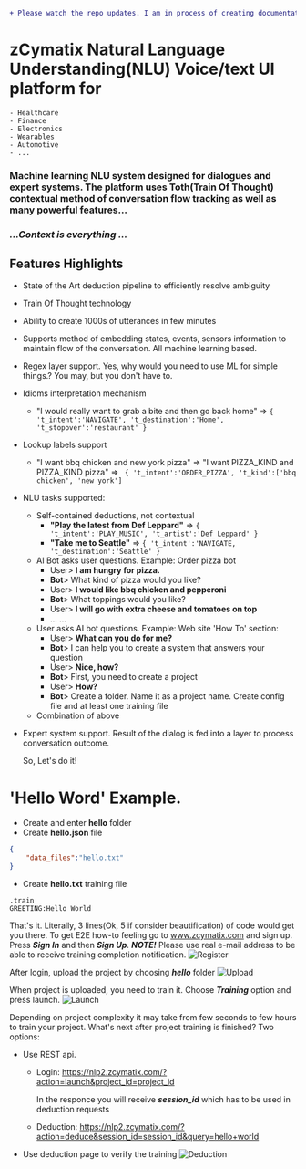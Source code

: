 ```diff 
+ Please watch the repo updates. I am in process of creating documentation and examples
```

# zCymatix Natural Language Understanding(NLU) Voice/text UI platform for

    - Healthcare 
    - Finance
    - Electronics
    - Wearables
    - Automotive
    - ...

### Machine learning NLU system designed for dialogues and expert systems. The platform uses Toth(Train Of Thought) contextual method of conversation flow tracking as well as many powerful features...
### ___...Context is everything ...___
## Features Highlights
- State of the Art deduction pipeline to efficiently resolve ambiguity
- Train Of Thought technology
- Ability to create 1000s of utterances in few minutes
- Supports method of embedding states, events, sensors information to maintain flow of the conversation. All machine learning based.
- Regex layer support. Yes, why would you need to use ML for simple things.? You may, but you don't have to.
- Idioms interpretation mechanism
    * "I would really want to grab a bite and then go back home" => ``` { 't_intent':'NAVIGATE', 't_destination':'Home', 't_stopover':'restaurant' } ```
- Lookup labels support
    * "I want bbq chicken and new york pizza" => "I want PIZZA_KIND and PIZZA_KIND pizza" => ``` { 't_intent':'ORDER_PIZZA', 't_kind':['bbq chicken', 'new york']```
- NLU tasks supported:
    - Self-contained deductions, not contextual
        * __"Play the latest from Def Leppard"__ =>  ``` { 't_intent':'PLAY_MUSIC', 't_artist':'Def Leppard' } ```
        * __"Take me to Seattle"__ =>  ``` { 't_intent':'NAVIGATE, 't_destination':'Seattle' } ```
    - AI Bot asks user questions. Example: Order pizza bot
        * User> __I am hungry for pizza.__
        * __Bot__> What kind of pizza would you like?
        * User> __I would like bbq chicken and pepperoni__
        * __Bot__> What toppings would you like?
        * User> __I will go with extra cheese and tomatoes on top__
        * ...
        ...
    - User asks AI bot questions. Example: Web site 'How To' section:
        * User> __What can you do for me?__
        * __Bot__> I can help you to create a system that answers your question
        * User> __Nice, how?__
        * __Bot__> First, you need to create a project
        * User> __How?__
        * __Bot__> Create a folder. Name it as a project name. Create config file and at least one training file
    - Combination of above
- Expert system support. Result of the dialog is fed into a layer to process conversation outcome.
    
   So, Let's do it!
# 'Hello Word' Example.
* Create and enter **hello** folder
* Create **hello.json** file
```json
{
    "data_files":"hello.txt"
}
```
* Create **hello.txt** training file
```
.train
GREETING:Hello World
```
That's it. Literally, 3 lines(Ok, 5 if consider beautification) of code would get you there. To get E2E how-to feeling go to www.zcymatix.com and sign up. Press ***Sign In*** and then ***Sign Up***. 
***NOTE!*** Please use real e-mail address to be able to receive training completion notification.
![Register](http://www.zcymatix.com/img/signup.png "Register")

After login, upload the project by choosing ***hello*** folder
![Upload](http://www.zcymatix.com/img/upload_page.png "Upload")

When project is uploaded, you need to train it. Choose ***Training*** option and press launch.
![Launch](http://www.zcymatix.com/img/launch_project.png "Launch")

Depending on project complexity it may take from few seconds to few hours to train your project. 
What's next after project training is finished? Two options:
* Use REST api. 
    * Login:
        <https://nlp2.zcymatix.com/?action=launch&project_id=project_id>
        
        In the responce you will receive ___session_id___ which has to be used in deduction requests
    * Deduction:
        <https://nlp2.zcymatix.com/?action=deduce&session_id=session_id&query=hello+world>
    
* Use deduction page to verify the training
![Deduction](http://www.zcymatix.com/img/deduction_page.png "Deduction")



   
 
